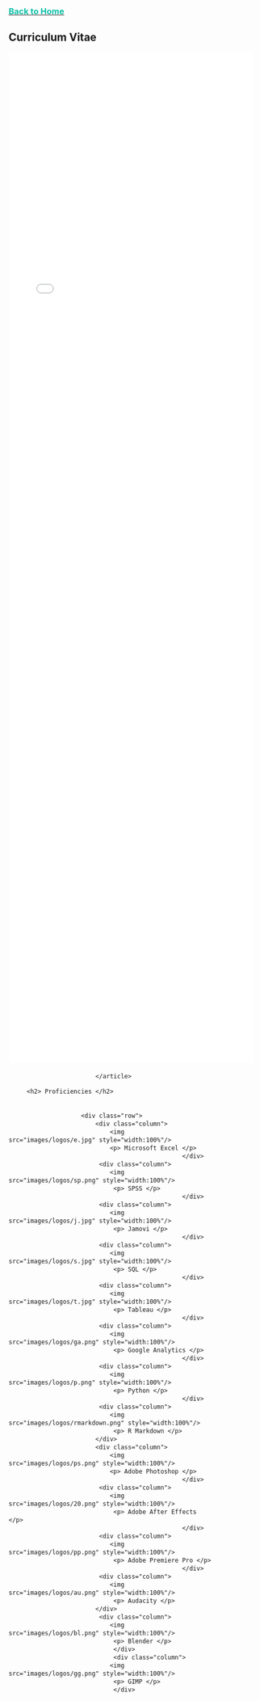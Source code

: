 
<html>
	 <body>
									<a href="https://ciarandervan.github.io"><h3 style="color:rgb(13, 192, 168)">Back to Home</h3></a>
								 </body>
	<h2>Curriculum Vitae</h2>
						<div class="row">
							<article class="col-6 col-12-xsmall work-item">
								<embed src="files/Ciarán Dervan CV.pdf" type="application/pdf" width="120%" height="2000px" scrollbar=1/>
								
							</article>
             
	
<style>
* {
  box-sizing: border-box;
}

.column {
  float: left;
  width: 33.33%;
  padding: 5px;
}

/* Clearfix (clear floats) */
.row::after {
  content: "";
  clear: both;
  display: table;
}
	</style>


		 <h2> Proficiencies </h2>
						
						
						<div class="row">
							<div class="column">
								<img src="images/logos/e.jpg" style="width:100%"/>
								<p> Microsoft Excel </p>
	                                                </div>
							 <div class="column">
								<img src="images/logos/sp.png" style="width:100%"/>
								 <p> SPSS </p>
	                                                </div>
							 <div class="column">
								<img src="images/logos/j.jpg" style="width:100%"/>
								 <p> Jamovi </p> 
	                                                </div>
							 <div class="column">
								<img src="images/logos/s.jpg" style="width:100%"/>
								 <p> SQL </p>
	                                                </div>
							 <div class="column">
								<img src="images/logos/t.jpg" style="width:100%"/>
								 <p> Tableau </p> 
	                                                </div>
							 <div class="column">
								<img src="images/logos/ga.png" style="width:100%"/>
								 <p> Google Analytics </p> 
	                                                </div>
							 <div class="column">
								<img src="images/logos/p.png" style="width:100%"/>
								 <p> Python </p> 
	                                                </div>
							 <div class="column">
								<img src="images/logos/rmarkdown.png" style="width:100%"/>
								 <p> R Markdown </p> 
							</div>
							<div class="column">
								<img src="images/logos/ps.png" style="width:100%"/>
								<p> Adobe Photoshop </p>
	                                                </div>
							 <div class="column">
								<img src="images/logos/20.png" style="width:100%"/>
								 <p> Adobe After Effects </p>
	                                                </div>
							 <div class="column">
								<img src="images/logos/pp.png" style="width:100%"/>
								 <p> Adobe Premiere Pro </p>
	                                                </div>
							 <div class="column">
								<img src="images/logos/au.png" style="width:100%"/>
								 <p> Audacity </p>
							</div>
							 <div class="column">
								<img src="images/logos/bl.png" style="width:100%"/>
								 <p> Blender </p> 
						         </div>
								 <div class="column">
								<img src="images/logos/gg.png" style="width:100%"/>
								 <p> GIMP </p>
								 </div>
